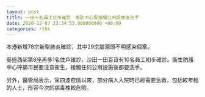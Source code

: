 ```yaml
---
layout: post
title: 一田十名員工初步確診　衞防中心促接觸公用設施後洗手
date: 2020-12-07 22:34:53.000000000 +08:00
categories: rthk
---
```


本港新增78宗新型肺炎確診，其中29宗屬源頭不明感染個案。

葵盛西邨第8座再多1名住戶確診，沙田一田百貨有10名員工初步確診。衞生防護中心呼籲市民要注意衞生，接觸任何公用設施後都要洗手。

另外，醫管局表示，第四波疫情以來，部分病人入院時已經需要急救，包括較年輕的人士，形容今次的病毒株較危險。
